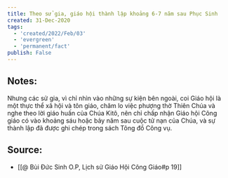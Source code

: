 ```yaml
---
title: Theo sử gia, giáo hội thành lập khoảng 6-7 năm sau Phục Sinh
created: 31-Dec-2020
tags:
  - 'created/2022/Feb/03'
  - 'evergreen'
  - 'permanent/fact'
publish: False
---
```

## Notes:
Nhưng các sử gia, vì chỉ nhìn vào những sự kiện bên ngoài, coi Giáo hội là một thực thể xã hội và tôn giáo, chăm lo việc phượng thờ Thiên Chúa và nghe theo lời giáo huấn của Chúa Kitô, nên chỉ chấp nhận Giáo hội Công giáo có vào khoảng sáu hoặc bảy năm sau cuộc tử nạn của Chúa, và sự thành lập đã được ghi chép trong sách Tông đồ Công vụ.

## Source:
- [[@ Bùi Đức Sinh O.P, Lịch sử Giáo Hội Công Giáo#p 19]]


